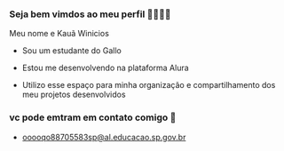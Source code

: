 ### Seja bem vimdos ao meu perfil 🖤🖤🖤🖤

Meu nome e Kauã Winicios

- Sou um estudante do  Gallo

- Estou me desenvolvendo na plataforma Alura 

- Utilizo esse espaço para minha organização e compartilhamento dos meu projetos desenvolvidos

### vc pode emtram em contato comigo 📧

- ooooqo88705583sp@al.educacao.sp.gov.br
